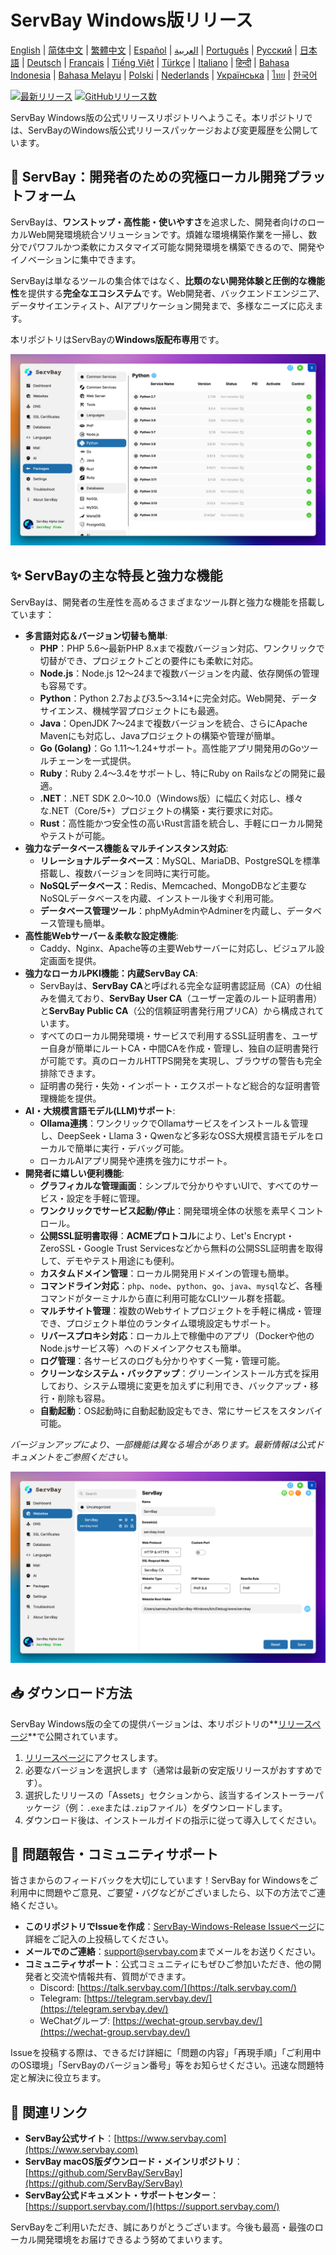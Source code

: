 # ServBay Windows版リリース

[English](/README.md) | [简体中文](/README_zh-CN.md) | [繁體中文](/README_zh-TW.md) | [Español](/README_es.md) | [العربية](/README_ar.md) | [Português](/README_pt.md) | [Русский](/README_ru.md) | [日本語](/README_ja.md) | [Deutsch](/README_de.md) | [Français](/README_fr.md) | [Tiếng Việt](/README_vi.md) | [Türkçe](/README_tr.md) | [Italiano](/README_it.md) | [हिन्दी](/README_hi.md) | [Bahasa Indonesia](/README_id.md) | [Bahasa Melayu](/README_ms.md) | [Polski](/README_pl.md) | [Nederlands](/README_nl.md) | [Українська](/README_uk.md) | [ไทย](/README_th.md) | [한국어](/README_ko.md)

[![最新リリース](https://img.shields.io/github/v/release/ServBay/ServBay-Windows-Release?display_name=tag&sort=date&label=Latest%20Release)](../../releases/latest)
[![GitHubリリース数](https://img.shields.io/github/downloads/ServBay/ServBay-Windows-Release/total?label=Total%20Downloads)](../../releases)

ServBay Windows版の公式リリースリポジトリへようこそ。本リポジトリでは、ServBayのWindows版公式リリースパッケージおよび変更履歴を公開しています。

## 🚀 ServBay：開発者のための究極ローカル開発プラットフォーム

ServBayは、**ワンストップ・高性能・使いやすさ**を追求した、開発者向けのローカルWeb開発環境統合ソリューションです。煩雑な環境構築作業を一掃し、数分でパワフルかつ柔軟にカスタマイズ可能な開発環境を構築できるので、開発やイノベーションに集中できます。

ServBayは単なるツールの集合体ではなく、**比類のない開発体験と圧倒的な機能性**を提供する**完全なエコシステム**です。Web開発者、バックエンドエンジニア、データサイエンティスト、AIアプリケーション開発まで、多様なニーズに応えます。

本リポジトリはServBayの**Windows版配布専用**です。

![ServBay Windows版スクリーンショット：ソフトウェア一覧](screenshots/softwares.png)

## ✨ ServBayの主な特長と強力な機能

ServBayは、開発者の生産性を高めるさまざまなツール群と強力な機能を搭載しています：

*   **多言語対応＆バージョン切替も簡単**:
    *   **PHP**：PHP 5.6～最新PHP 8.xまで複数バージョン対応、ワンクリックで切替ができ、プロジェクトごとの要件にも柔軟に対応。
    *   **Node.js**：Node.js 12～24まで複数バージョンを内蔵、依存関係の管理も容易です。
    *   **Python**：Python 2.7および3.5～3.14+に完全対応。Web開発、データサイエンス、機械学習プロジェクトにも最適。
    *   **Java**：OpenJDK 7～24まで複数バージョンを統合、さらにApache Mavenにも対応し、Javaプロジェクトの構築や管理が簡単。
    *   **Go (Golang)**：Go 1.11～1.24+サポート。高性能アプリ開発用のGoツールチェーンを一式提供。
    *   **Ruby**：Ruby 2.4～3.4をサポートし、特にRuby on Railsなどの開発に最適。
    *   **.NET**：.NET SDK 2.0～10.0（Windows版）に幅広く対応し、様々な.NET（Core/5+）プロジェクトの構築・実行要求に対応。
    *   **Rust**：高性能かつ安全性の高いRust言語を統合し、手軽にローカル開発やテストが可能。
*   **強力なデータベース機能＆マルチインスタンス対応**:
    *   **リレーショナルデータベース**：MySQL、MariaDB、PostgreSQLを標準搭載し、複数バージョンを同時に実行可能。
    *   **NoSQLデータベース**：Redis、Memcached、MongoDBなど主要なNoSQLデータベースを内蔵、インストール後すぐ利用可能。
    *   **データベース管理ツール**：phpMyAdminやAdminerを内蔵し、データベース管理も簡単。
*   **高性能Webサーバー＆柔軟な設定機能**:
    *   Caddy、Nginx、Apache等の主要Webサーバーに対応し、ビジュアル設定画面を提供。
*   **強力なローカルPKI機能：内蔵ServBay CA**:
    *   ServBayは、**ServBay CA**と呼ばれる完全な証明書認証局（CA）の仕組みを備えており、**ServBay User CA**（ユーザー定義のルート証明書用）と**ServBay Public CA**（公的信頼証明書発行用プリCA）から構成されています。
    *   すべてのローカル開発環境・サービスで利用するSSL証明書を、ユーザー自身が簡単にルートCA・中間CAを作成・管理し、独自の証明書発行が可能です。真のローカルHTTPS開発を実現し、ブラウザの警告も完全排除できます。
    *   証明書の発行・失効・インポート・エクスポートなど総合的な証明書管理機能を提供。
*   **AI・大規模言語モデル(LLM)サポート**:
    *   **Ollama連携**：ワンクリックでOllamaサービスをインストール＆管理し、DeepSeek・Llama 3・Qwenなど多彩なOSS大規模言語モデルをローカルで簡単に実行・デバッグ可能。
    *   ローカルAIアプリ開発や連携を強力にサポート。
*   **開発者に嬉しい便利機能**:
    *   **グラフィカルな管理画面**：シンプルで分かりやすいUIで、すべてのサービス・設定を手軽に管理。
    *   **ワンクリックでサービス起動/停止**：開発環境全体の状態を素早くコントロール。
    *   **公開SSL証明書取得**：**ACMEプロトコル**により、Let's Encrypt・ZeroSSL・Google Trust Servicesなどから無料の公開SSL証明書を取得して、デモやテスト用途にも便利。
    *   **カスタムドメイン管理**：ローカル開発用ドメインの管理も簡単。
    *   **コマンドライン対応**：`php`、`node`、`python`、`go`、`java`、`mysql`など、各種コマンドがターミナルから直に利用可能なCLIツール群を搭載。
    *   **マルチサイト管理**：複数のWebサイトプロジェクトを手軽に構成・管理でき、プロジェクト単位のランタイム環境設定もサポート。
    *   **リバースプロキシ対応**：ローカル上で稼働中のアプリ（Dockerや他のNode.jsサービス等）へのドメインアクセスも簡単。
    *   **ログ管理**：各サービスのログも分かりやすく一覧・管理可能。
    *   **クリーンなシステム・バックアップ**：グリーンインストール方式を採用しており、システム環境に変更を加えずに利用でき、バックアップ・移行・削除も容易。
    *   **自動起動**：OS起動時に自動起動設定もでき、常にサービスをスタンバイ可能。

*バージョンアップにより、一部機能は異なる場合があります。最新情報は公式ドキュメントをご参照ください。*


![ServBay Windows版スクリーンショット：Webサイト管理](screenshots/website.png)


## 📥 ダウンロード方法

ServBay Windows版の全ての提供バージョンは、本リポジトリの**[リリースページ](../../releases)**で公開されています。

1.  [リリースページ](../../releases)にアクセスします。
2.  必要なバージョンを選択します（通常は最新の安定版リリースがおすすめです）。
3.  選択したリリースの「Assets」セクションから、該当するインストーラーパッケージ（例：`.exe`または`.zip`ファイル）をダウンロードします。
4.  ダウンロード後は、インストールガイドの指示に従って導入してください。

## 💬 問題報告・コミュニティサポート

皆さまからのフィードバックを大切にしています！ServBay for Windowsをご利用中に問題やご意見、ご要望・バグなどがございましたら、以下の方法でご連絡ください。

*   **このリポジトリでIssueを作成**：[ServBay-Windows-Release Issueページ](../../issues)に詳細をご記入の上投稿してください。
*   **メールでのご連絡**：[support@servbay.com](mailto:support@servbay.com)までメールをお送りください。
*   **コミュニティサポート**：公式コミュニティにもぜひご参加いただき、他の開発者と交流や情報共有、質問ができます。
    *   Discord: [https://talk.servbay.com/](https://talk.servbay.com/)
    *   Telegram: [https://telegram.servbay.dev/](https://telegram.servbay.dev/)
    *   WeChatグループ: [https://wechat-group.servbay.dev/](https://wechat-group.servbay.dev/)

Issueを投稿する際は、できるだけ詳細に「問題の内容」「再現手順」「ご利用中のOS環境」「ServBayのバージョン番号」等をお知らせください。迅速な問題特定と解決に役立ちます。

## 🔗 関連リンク

*   **ServBay公式サイト**：[https://www.servbay.com](https://www.servbay.com)
*   **ServBay macOS版ダウンロード・メインリポジトリ**：[https://github.com/ServBay/ServBay](https://github.com/ServBay/ServBay)
*   **ServBay公式ドキュメント・サポートセンター**：[https://support.servbay.com/](https://support.servbay.com/)

ServBayをご利用いただき、誠にありがとうございます。今後も最高・最強のローカル開発環境をお届けできるよう努めてまいります。